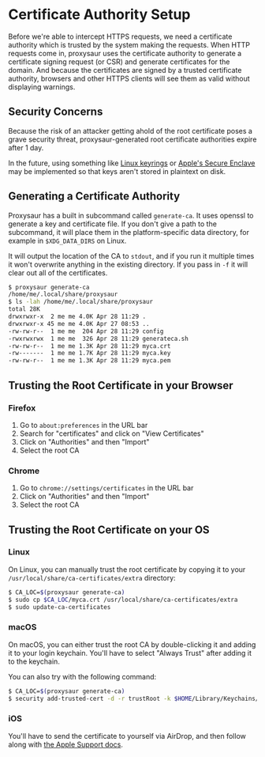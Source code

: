 # Certificate Authority Setup

Before we're able to intercept HTTPS requests, we need a certificate authority which is trusted by the system making the requests. When HTTP requests come in, proxysaur uses the certificate authority to generate a certificate signing request (or CSR) and generate certificates for the domain. And because the certificates are signed by a trusted certificate authority, browsers and other HTTPS clients will see them as valid without displaying warnings.

## Security Concerns

Because the risk of an attacker getting ahold of the root certificate poses a grave security threat, proxysaur-generated root certificate authorities expire after 1 day.

In the future, using something like [Linux keyrings](https://man7.org/linux/man-pages/man7/keyrings.7.html) or [Apple's Secure Enclave](https://developer.apple.com/documentation/security/certificate_key_and_trust_services/keys/storing_keys_in_the_secure_enclave) may be implemented so that keys aren't stored in plaintext on disk.

## Generating a Certificate Authority

Proxysaur has a built in subcommand called `generate-ca`. It uses openssl to generate a key and certificate file. If you don't give a path to the subcommand, it will place them in the platform-specific data directory, for example in `$XDG_DATA_DIRS` on Linux.

It will output the location of the CA to `stdout`, and if you run it multiple times it won't overwrite anything in the existing directory. If you pass in `-f` it will clear out all of the certificates.

```bash
$ proxysaur generate-ca
/home/me/.local/share/proxysaur
$ ls -lah /home/me/.local/share/proxysaur
total 28K
drwxrwxr-x  2 me me 4.0K Apr 28 11:29 .
drwxrwxr-x 45 me me 4.0K Apr 27 08:53 ..
-rw-rw-r--  1 me me  204 Apr 28 11:29 config
-rwxrwxrwx  1 me me  326 Apr 28 11:29 generateca.sh
-rw-rw-r--  1 me me 1.3K Apr 28 11:29 myca.crt
-rw-------  1 me me 1.7K Apr 28 11:29 myca.key
-rw-rw-r--  1 me me 1.3K Apr 28 11:29 myca.pem
```

## Trusting the Root Certificate in your Browser

### Firefox

1. Go to `about:preferences` in the URL bar
2. Search for "certificates" and click on "View Certificates"
3. Click on "Authorities" and then "Import"
4. Select the root CA

### Chrome

1. Go to `chrome://settings/certificates` in the URL bar
2. Click on "Authorities" and then "Import"
3. Select the root CA

## Trusting the Root Certificate on your OS

### Linux

On Linux, you can manually trust the root certificate by copying it to your `/usr/local/share/ca-certificates/extra` directory:

```bash
$ CA_LOC=$(proxysaur generate-ca)
$ sudo cp $CA_LOC/myca.crt /usr/local/share/ca-certificates/extra
$ sudo update-ca-certificates
```

### macOS

On macOS, you can either trust the root CA by double-clicking it and adding it to your login keychain. You'll have to select "Always Trust" after adding it to the keychain.

You can also try with the following command:

```bash
$ CA_LOC=$(proxysaur generate-ca)
$ security add-trusted-cert -d -r trustRoot -k $HOME/Library/Keychains/login.keychain $CA_LOC/myca.crt
```

### iOS

You'll have to send the certificate to yourself via AirDrop, and then follow along with [the Apple Support docs](https://support.apple.com/en-us/HT204477).
